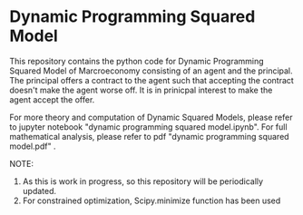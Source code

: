 # Dynamic Programming Squared Model

This repository contains the python code for Dynamic Programming Squared Model of Marcroeconomy consisting of an agent and the principal. The principal offers a contract to the agent such that accepting the contract doesn't make the agent worse off. It is in prinicpal interest to make the agent accept the offer.

For more theory and computation of Dynamic Squared Models, please refer to jupyter notebook "dynamic programming squared model.ipynb". For full mathematical analysis, please refer to pdf "dynamic programming squared model.pdf" .

NOTE: 
1. As this is work in progress, so this repository will be periodically updated.
2. For constrained optimization, Scipy.minimize function has been used
